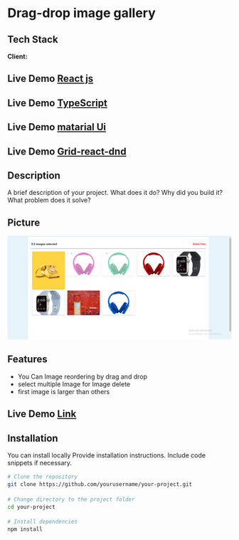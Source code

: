 


# Drag-drop image gallery




## Tech Stack

**Client:**
## Live Demo [React js](https://vitejs.dev/)
## Live Demo [TypeScript](https://www.typescriptlang.org/)
## Live Demo [matarial Ui](https://mui.com/material-ui/)
## Live Demo [Grid-react-dnd](https://www.npmjs.com/package/react-grid-dnd)


## Description

A brief description of your project. What does it do? Why did you build it? What problem does it solve?

## Picture
![](https://raw.githubusercontent.com/Arpa646/drag-drop--gallery2/main/public/banner.png)


## Features

- You Can Image reordering by drag and drop
- select multiple Image for Image delete
- first image is larger than others


## Live Demo [Link](https://6548eeca3f662007ff728005--profound-paprenjak-b30c44.netlify.app/)

<!-- -->

## Installation
You can install locally
Provide installation instructions. Include code snippets if necessary.

```bash
# Clone the repository
git clone https://github.com/yourusername/your-project.git

# Change directory to the project folder
cd your-project

# Install dependencies
npm install











